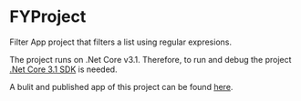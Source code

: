 # FYProject
Filter App project that filters a list using regular expresions.

The project runs on .Net Core v3.1. Therefore, to run and debug the project [.Net Core 3.1 SDK](https://dotnet.microsoft.com/download)
is needed.

A bulit and published app of this project can be found [here](https://github.com/HasanAouzoun/FYP-Password-Replaceing-Pattern-Tools).
